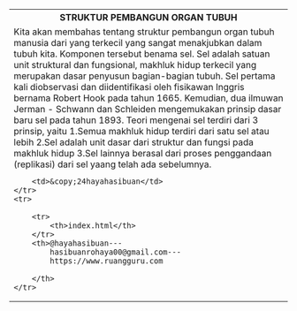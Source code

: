 <!DOCTYPE html>
<html lang="en">
<head>
    <meta charset="UTF-8">
    <meta name="viewport" content="width=device-width, initial-scale=1.0">
    <title><table></table></title>
    <link rel="shortcut icon" href="index.html" type="image/x-icon">
</head>

<table>
    <tr>
        <th>STRUKTUR PEMBANGUN ORGAN TUBUH</th>
    </tr>
    <tr>
        <td>Kita akan membahas tentang struktur pembangun organ tubuh manusia dari yang terkecil yang sangat menakjubkan dalam tubuh kita. Komponen tersebut benama sel. 
        Sel adalah satuan unit struktural dan fungsional, makhluk hidup terkecil yang merupakan dasar penyusun bagian-bagian tubuh.
        Sel pertama kali diobservasi dan diidentifikasi oleh fisikawan Inggris bernama Robert Hook pada tahun 1665. Kemudian, dua ilmuwan Jerman - Schwann dan Schleiden mengemukakan prinsip dasar baru sel pada tahun 1893. 
        Teori mengenai sel terdiri dari 3 prinsip, yaitu
        1.Semua makhluk hidup terdiri dari satu sel atau lebih 
        2.Sel adalah unit dasar dari struktur dan fungsi pada makhluk hidup
        3.Sel lainnya berasal dari proses penggandaan (replikasi) dari sel yaang telah ada sebelumnya.
        
        <td>&copy;24hayahasibuan</td>
    </tr>
    <tr>

        <tr>
            <th>index.html</th>
        </tr>
        <th>@hayahasibuan---
            hasibuanrohaya00@gmail.com---
            https://www.ruangguru.com

        </th>
    </tr>
</table>

